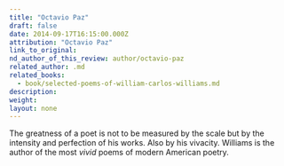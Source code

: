 ```yaml
---
title: "Octavio Paz"
draft: false
date: 2014-09-17T16:15:00.000Z
attribution: "Octavio Paz"
link_to_original:
nd_author_of_this_review: author/octavio-paz
related_author: .md
related_books:
  - book/selected-poems-of-william-carlos-williams.md
description:
weight:
layout: none
---
```

The greatness of a poet is not to be measured by the scale but by the intensity and perfection of his works. Also by his vivacity. Williams is the author of the most *vivid* poems of modern American poetry.

